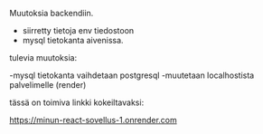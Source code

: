 Muutoksia backendiin. 

- siirretty tietoja env tiedostoon
- mysql tietokanta aivenissa.


tulevia muutoksia:

-mysql tietokanta vaihdetaan postgresql
-muutetaan localhostista palvelimelle  (render)

tässä on toimiva linkki kokeiltavaksi:

https://minun-react-sovellus-1.onrender.com

